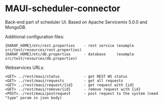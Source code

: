 MAUI-scheduler-connector
========================

Back-end part of scheduler UI.
Based on Apache Servicemix 5.0.0 and MongoDB.

Additional configuration files:

    {KARAF_HOME}/etc/rest.properties    - rest service (example src/test/resources/rest.properties)
    {KARAF_HOME}/etc/db.properties      - database     (example src/test/resources/db.properties)

Webservices URLs:

    <GET> ../rest/maui/status           - get REST WS status
    <GET> ../rest/maui/requests         - get all requests
    <GET> ../rest/maui/request/{id}     - get request with {id}
    <GET> ../rest/maui/remove/{id}      - remove request with {id}
    <POST>../rest/maui/postrequest      - post request to the system (need "type" param in json body)
